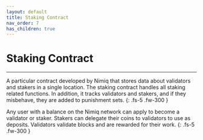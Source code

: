 ```yaml
---
layout: default
title: Staking Contract
nav_order: 7
has_children: true
---
```


# Staking Contract

---

A particular contract developed by Nimiq that stores data about validators and stakers in a single location. The staking contract handles all staking related functions. In addition, it tracks validators and stakers, and if they misbehave, they are added to punishment sets.
{: .fs-5 .fw-300 }

Any user with a balance on the Nimiq network can apply to become a validator or staker. Stakers can delegate their coins to validators to use as deposits. Validators validate blocks and are rewarded for their work.
{: .fs-5 .fw-300 }